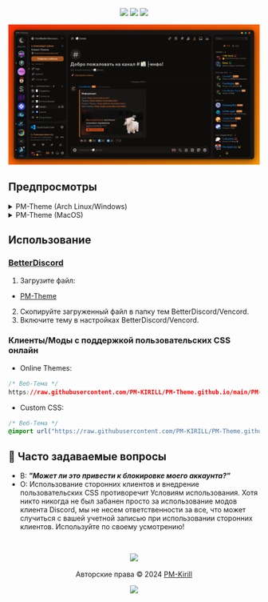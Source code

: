 <p align="center">
    <a href="https://github.com/PM-KIRILL/PM-Theme.github.io"><img src="https://img.shields.io/github/stars/PM-KIRILL/PM-Theme.github.io?colorA=363a4f&colorB=b7bdf8&style=for-the-badge"></a>
    <a href="https://github.com/PM-KIRILL/PM-Theme.github.io"><img src="https://img.shields.io/github/issues/PM-KIRILL/PM-Theme.github.io?colorA=363a4f&colorB=f5a97f&style=for-the-badge"></a>
    <a href="https://github.com/PM-KIRILL/PM-Theme.github.io"><img src="https://img.shields.io/github/contributors/PM-KIRILL/PM-Theme.github.io?colorA=363a4f&colorB=a6da95&style=for-the-badge"></a>
</p>

![Предпросмотр темы для Discord](Night.png)

## Предпросмотры

<details>
<summary>PM-Theme (Arch Linux/Windows)</summary>
<img src="Night.png"/>
</details>
<details>
<summary>PM-Theme (MacOS)</summary>
<img src="kQTvwHq.png"/>
</details>

## Использование

### [BetterDiscord](https://betterdiscord.app)

1. Загрузите файл:

-  [PM-Theme](https://github.com/PM-KIRILL/PM-Theme.github.io/releases/download/PM-Theme/PM-Theme.css)

2. Скопируйте загруженный файл в папку тем BetterDiscord/Vencord.
3. Включите тему в настройках BetterDiscord/Vencord.

### Клиенты/Моды с поддержкой пользовательских CSS онлайн

- Online Themes:

```css
/* Веб-Тема */
https://raw.githubusercontent.com/PM-KIRILL/PM-Theme.github.io/main/PM-Theme.css
```

- Custom CSS:

```css
/* Веб-Тема */
@import url("https://raw.githubusercontent.com/PM-KIRILL/PM-Theme.github.io/main/PM-Theme.css")
```

## 🙋 Часто задаваемые вопросы

- В: **_"Может ли это привести к блокировке моего аккаунта?"_**
- О: Использование сторонних клиентов и внедрение пользовательских CSS противоречит Условиям использования. Хотя никто никогда не был забанен просто за использование модов клиента Discord, мы не несем ответственности за все, что может случиться с вашей учетной записью при использовании сторонних клиентов. Используйте по своему усмотрению!

&nbsp;

<p align="center"><img src="https://raw.githubusercontent.com/catppuccin/catppuccin/main/assets/footers/gray0_ctp_on_line.svg?sanitize=true" /></p>
<p align="center">Авторские права &copy; 2024 <a href="https://github.com/PM-Kirill" target="_blank">PM-Kirill</a>
<p align="center"><a href="https://github.com/PM-KIRILL/PM-Theme.github.io/blob/main/LICENSE"><img src="https://img.shields.io/static/v1.svg?style=for-the-badge&label=License&message=MIT&logoColor=d9e0ee&colorA=363a4f&colorB=b7bdf8"/></a></p>
